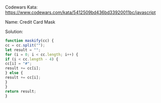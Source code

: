Codewars Kata: https://www.codewars.com/kata/5412509bd436bd33920011bc/javascript

Name: Credit Card Mask

Solution:
```js
function maskify(cc) {
cc = cc.split("");
let result = "";
for (i = 0; i < cc.length; i++) {
if (i < cc.length - 4) {
cc[i] = "#";
result += cc[i];
} else {
result += cc[i];
}
}
return result;
}
```
